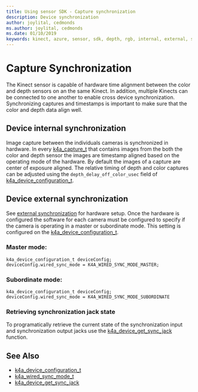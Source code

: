 ```yaml
---
title: Using sensor SDK - Capture synchronization
description: Device synchronization
author: joylital, cedmonds
ms.author: joylital, cedmonds
ms.date: 01/10/2019
keywords: kinect, azure, sensor, sdk, depth, rgb, internal, external, synchronization, daisychain, phase offset
---
```


# Capture Synchronization

The Kinect sensor is capable of hardware time alignment between the color and depth sensors on an the same Kinect. In addition,
multiple Kinects can be connected to one another to enable cross device synchronization. Synchronizing captures and timestamps
is important to make sure that the color and depth data align well. 

## Device internal synchronization
Image capture between the individuals cameras is synchronized in hardware. In every [k4a_capture_t](~/api/current/k4a-capture-t.md) 
that contains images from the both the color and depth sensor the images are timestamp aligned based on the operating mode of the
hardware. By default the images of a capture are center of exposure aligned. The relative timing of 
depth and color captures can be adjusted using the ```depth_delay_off_color_usec``` field of [k4a_device_configuration_t](~/api/current/k4a-device-configuration-t.md).

## Device external synchronization
See [external synchronization](external-sync.md) for hardware setup. Once the hardware is configured the software 
for each camera must be configured to specify if the camera is operating in a master or subordinate mode. This 
setting is configured on the [k4a_device_configuration_t](~/api/current/k4a-device-configuration-t.md).

### Master mode:
```
k4a_device_configuration_t deviceConfig;
deviceConfig.wired_sync_mode = K4A_WIRED_SYNC_MODE_MASTER;
```

### Subordinate mode:
```
k4a_device_configuration_t deviceConfig;
deviceConfig.wired_sync_mode = K4A_WIRED_SYNC_MODE_SUBORDINATE
```
### Retrieving synchronization jack state

To programatically retrieve the current state of the synchronization input and synchronization output jacks use 
the [k4a_device_get_sync_jack](~/api/0.5.2/k4a-device-get-sync-jack.md) function.


## See Also
- [k4a_device_configuration_t](~/api/current/k4a-device-configuration-t.md)
- [k4a_wired_sync_mode_t](~/api/current/k4a-wired-sync-mode-t.md)
- [k4a_device_get_sync_jack](~/api/0.5.2/k4a-device-get-sync-jack.md)
